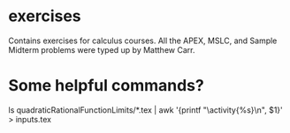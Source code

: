# exercises

Contains exercises for calculus courses. All the APEX, MSLC, and Sample Midterm problems 
were typed up by Matthew Carr.

# Some helpful commands?

ls quadraticRationalFunctionLimits/*.tex | awk '{printf "\\activity{%s}\n", $1}' > inputs.tex
